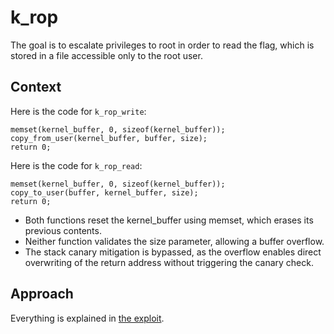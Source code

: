 # k_rop
The goal is to escalate privileges to root in order to read the flag, which is stored in a file accessible only to the root user.

## Context
Here is the code for `k_rop_write`:
```{c}
memset(kernel_buffer, 0, sizeof(kernel_buffer));
copy_from_user(kernel_buffer, buffer, size);
return 0;
```
Here is the code for `k_rop_read`:
```{c}
memset(kernel_buffer, 0, sizeof(kernel_buffer));
copy_to_user(buffer, kernel_buffer, size);
return 0;
```
- Both functions reset the kernel_buffer using memset, which erases its previous contents.
- Neither function validates the size parameter, allowing a buffer overflow.
- The stack canary mitigation is bypassed, as the overflow enables direct overwriting of the return address without triggering the canary check.

## Approach 
Everything is explained in [the exploit](./exploit.c).
